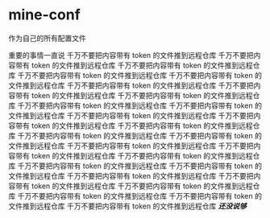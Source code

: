 # mine-conf
作为自己的所有配置文件

重要的事情一直说
千万不要把内容带有 token 的文件推到远程仓库
千万不要把内容带有 token 的文件推到远程仓库
千万不要把内容带有 token 的文件推到远程仓库
千万不要把内容带有 token 的文件推到远程仓库
千万不要把内容带有 token 的文件推到远程仓库
千万不要把内容带有 token 的文件推到远程仓库
千万不要把内容带有 token 的文件推到远程仓库
千万不要把内容带有 token 的文件推到远程仓库
千万不要把内容带有 token 的文件推到远程仓库
千万不要把内容带有 token 的文件推到远程仓库
千万不要把内容带有 token 的文件推到远程仓库
千万不要把内容带有 token 的文件推到远程仓库
千万不要把内容带有 token 的文件推到远程仓库
千万不要把内容带有 token 的文件推到远程仓库
千万不要把内容带有 token 的文件推到远程仓库
千万不要把内容带有 token 的文件推到远程仓库
千万不要把内容带有 token 的文件推到远程仓库
千万不要把内容带有 token 的文件推到远程仓库
千万不要把内容带有 token 的文件推到远程仓库
千万不要把内容带有 token 的文件推到远程仓库
千万不要把内容带有 token 的文件推到远程仓库
千万不要把内容带有 token 的文件推到远程仓库
千万不要把内容带有 token 的文件推到远程仓库
千万不要把内容带有 token 的文件推到远程仓库
千万不要把内容带有 token 的文件推到远程仓库
千万不要把内容带有 token 的文件推到远程仓库
***还没说够***
